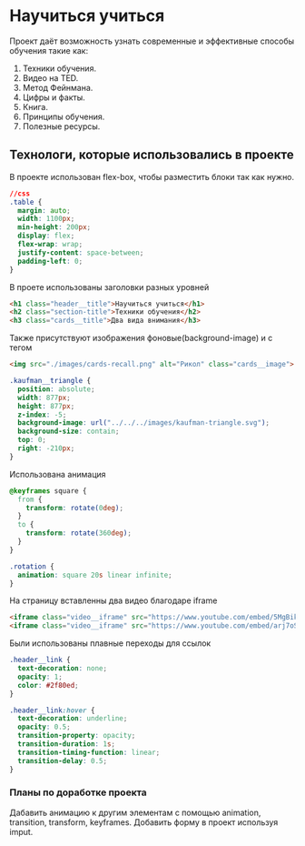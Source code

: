 # Научиться учиться
Проект даёт возможность узнать современные и эффективные способы обучения такие как:
1. Техники обучения.
2. Видео нa TED.
3. Метод Фейнмана.
4. Цифры и факты.
5. Книга.
6. Принципы обучения.
7. Полезные ресурсы.

## Технологи, которые использовались в проекте
В проекте использован flex-box, чтобы разместить блоки так как нужно.
```css
//css
.table {
  margin: auto;
  width: 1100px;
  min-height: 200px;
  display: flex;
  flex-wrap: wrap;
  justify-content: space-between;
  padding-left: 0;
}
```
В проете использованы заголовки разных уровней
```html
<h1 class="header__title">Научиться учиться</h1>
<h2 class="section-title">Техники обучения</h2>
<h3 class="cards__title">Два вида внимания</h3>
```
Также присутствуют изображения фоновые(background-image) и с тегом <img>
```html
<img src="./images/cards-recall.png" alt="Рикол" class="cards__image">
```
```css
.kaufman__triangle {
  position: absolute;
  width: 877px;
  height: 877px;
  z-index: -5;
  background-image: url("../../../images/kaufman-triangle.svg");
  background-size: contain;
  top: 0;
  right: -210px;
}
```
Использована анимация
```css
@keyframes square {
  from {
    transform: rotate(0deg);
  }
  to {
    transform: rotate(360deg);
  }
}

.rotation {
  animation: square 20s linear infinite;
}
```
На страницу вставленны два видео благодаре iframe
```html
<iframe class="video__iframe" src="https://www.youtube.com/embed/5MgBikgcWnY" ></iframe>
<iframe class="video__iframe" src="https://www.youtube.com/embed/arj7oStGLkU" ></iframe>
```
Были использованы плавные переходы для ссылок
```css
.header__link {
  text-decoration: none;
  opacity: 1;
  color: #2f80ed;
}

.header__link:hover {
  text-decoration: underline;
  opacity: 0.5;
  transition-property: opacity;
  transition-duration: 1s;
  transition-timing-function: linear;
  transition-delay: 0.5;
}
```
### Планы по доработке проекта
Дабавить анимацию к другим элементам с помощью animation, transition, transform, keyframes.
Добавить форму в проект используя imput. 
